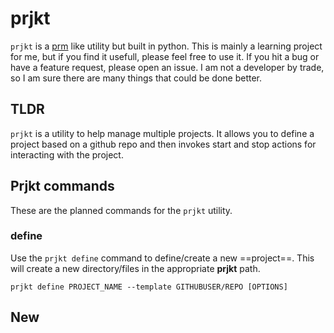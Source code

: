 # prjkt

`prjkt` is a [prm](https://github.com/EivindArvesen/prm) like utility but built in python. This is mainly a learning project for me, but if you find it usefull, please feel free to use it. If you hit a bug or have a feature request, please open an issue. I am not a developer by trade, so I am sure there are many things that could be done better.

## TLDR

`prjkt` is a utility to help manage multiple projects. It allows you to define a project based on a github repo and then invokes start and stop actions for interacting with the project.

## Prjkt commands

These are the planned commands for the `prjkt` utility.

### define

Use the `prjkt define` command to define/create a new ==project==. This will create a new directory/files in the appropriate **prjkt** path. 

```shell
prjkt define PROJECT_NAME --template GITHUBUSER/REPO [OPTIONS]
```

## New
